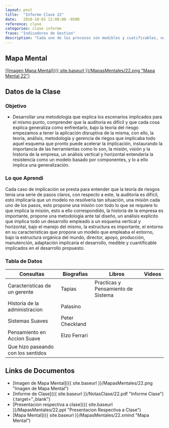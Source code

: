 ```yaml
---
layout: post
title:  "Informe Clase 22"
date:   2018-10-01 12:00:00 -0500
reference: clase
categories: clase informe
frase: "Indicadores de Gestion"
description: "Cada uno de los procesos son medibles y cuatificables, nada de ponerse a inventar ideas de procesos."
---
```


## Mapa Mental
<a href="{{ site.baseurl }}/MapasMentales/22.png">![Imagen Mapa Mental]({{ site.baseurl }}/MapasMentales/22.png "Mapa Mental 22")</a>

## Datos de la Clase
### Objetivo
- Desarrollar una metodología que explica los escenarios implicados para el mismo punto, comprender que la auditoria es difícil y que cada cosa explica generaliza como enfrentarlo, bajo la teoría del riesgo empezamos a tener la aplicación disruptiva de la misma, con ello, la teoría, análisis, metodología y gerencia de riegos que implicaba todo aquel esquema que pronto puede acelerar la implicación, instaurando la importancia de las herramientas como lo son, la misión, visión y la historia de la empresa, un análisis vertical y horizontal entendería la resistencia como un modelo basado por componentes, y lo a ello implica una generalización.

### Lo que Aprendi
Cada caso de implicación se presta para entender que la teoría de riesgos tenia una serie de pasos claros, con respecto a este, la auditoria es difícil, esto implicaría que un modelo no resolvería tan situación, una misión cada uno de los pasos, esto propone una misión con todo lo que se requiere lo que implica la misión, esto a ello correspondido, la historia de la empresa es importante, propone una metodología ante tal diseño, un análisis explicito que implica todo un desarrollo empleado a un esquema vertical y horizontal, bajo el manejo del mismo, la estructura es importante, el entorno en su características que propone un modelo que empleaba el entorno, bajo la estructura orgánica del mundo, director, apoyo, producción, manutención, adaptación implicaría el desarrollo, medible y cuantificable implicados en el desarrollo propuesto.

### Tabla de Datos

| Consultas                          | Biografias      | Libros                             | Videos |
| ---------                          | ----------      | ------                             | ------ |
| Caracteristicas de un gerente      | Tapias          | Practicas y Pensamiento de Sistema |        |
| Historia de la administracion      | Palasino        |                                    |        |
| Sistemas Suaves                    | Peter Checkland |                                    |        |
| Pensamiento en Accion Suave        | Elzo Ferrari    |                                    |        |
| Que hizo paseando con los sentidos |                 |                                    |        |


## Links de Documentos
- [Imagen de Mapa Mental]({{ site.baseurl }}/MapasMentales/22.png "Imagen de Mapa Mental")
- [Informe de Clase]({{ site.baseurl }}/NotasClase/22.pdf "Informe Clase"){:target="_blank"}
- [Presentacion respectiva a clase]({{ site.baseurl }}/MapasMentales/22.ppt "Presentacion Respectiva a Clase")
- [Mapa Mental]({{ site.baseurl }}/MapasMentales/22.xmind "Mapa Mental")

